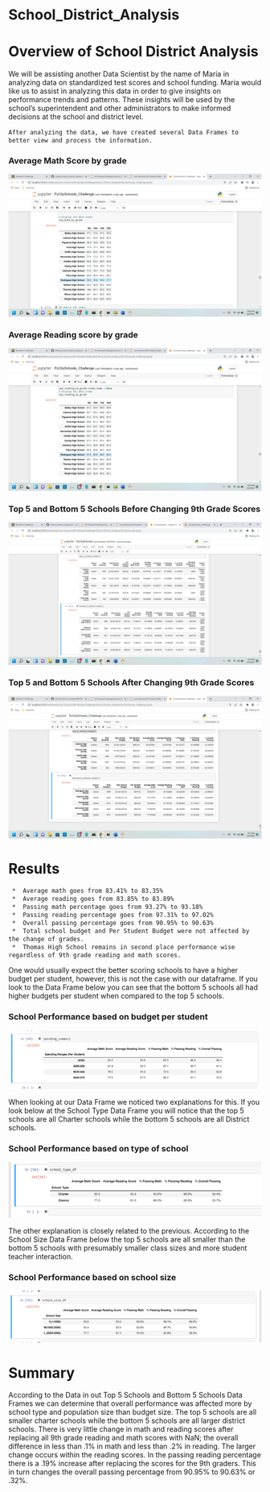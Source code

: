 # School_District_Analysis



# Overview of School District Analysis


  We will be assisting another Data Scientist by the name of Maria in analyzing data on standardized test scores and school funding. Maria would like us to assist in analyzing this data in order to give insights on performance trends and patterns. These insights will be used by the school’s superintendent and other administrators to make informed decisions at the school and district level. 

    After analyzing the data, we have created several Data Frames to better view and process the information. 

### Average Math Score by grade
  ![alt text](https://github.com/quorinne/School_District_Analysis/blob/main/Resources/MathbyGrade.png?raw=true) 
  
### Average Reading score by grade 
![alt text](https://github.com/quorinne/School_District_Analysis/blob/main/Resources/ReadingbyGrade.png?raw=true) 

### Top 5 and Bottom 5 Schools Before Changing 9th Grade Scores
![alt text](https://github.com/quorinne/School_District_Analysis/blob/main/Resources/ModuleTopBottom5.png?raw=true) 

### Top 5 and Bottom 5 Schools After Changing 9th Grade Scores
![alt text](https://github.com/quorinne/School_District_Analysis/blob/main/Resources/ChallengeTopBottom5.png?raw=true)

# Results
 
     *	Average math goes from 83.41% to 83.35%
     *	Average reading goes from 83.85% to 83.89%
     *	Passing math percentage goes from 93.27% to 93.18%
     *  Passing reading percentage goes from 97.31% to 97.02%
     *	Overall passing percentage goes from 90.95% to 90.63%
     *	Total school budget and Per Student Budget were not affected by the change of grades. 
     *	Thomas High School remains in second place performance wise regardless of 9th grade reading and math scores.
  
   One would usually expect the better scoring schools to have a higher budget per student, however, this is not the case with our dataframe. If you look to the Data Frame below you can see that the bottom 5 schools all had higher budgets per student when compared to the top 5 schools.
   
   ### School Performance based on budget per student
![alt text](https://github.com/quorinne/School_District_Analysis/blob/main/Resources/SpendingSummary.png?raw=true) 
   
   When looking at our Data Frame we noticed two explanations for this. If you look below at the School Type Data Frame you will notice that the top 5 schools are all Charter schools while the bottom 5 schools are all District schools. 
   
   
   ### School Performance based on type of school
![alt text](https://github.com/quorinne/School_District_Analysis/blob/main/Resources/SchoolType.png?raw=true) 

The other explanation is closely related to the previous. According to the School Size Data Frame below the top 5 schools are all smaller than the bottom 5 schools with presumably smaller class sizes and more student teacher interaction. 

### School Performance based on school size
![alt text](https://github.com/quorinne/School_District_Analysis/blob/main/Resources/SchoolSize.png?raw=true) 


# Summary

  According to the Data in out Top 5 Schools and Bottom 5 Schools Data Frames we can determine that overall performance was affected more by school type and population size than budget size. The top 5 schools are all smaller charter schools while the bottom 5 schools are all larger district schools. There is very little change in math and reading scores after replacing all 9th grade reading and math scores with NaN; the overall difference in less than .1% in math and less than .2% in reading. The larger change occurs within the reading scores. In the passing reading percentage there is a .19% increase after replacing the scores for the 9th graders. This in turn changes the overall passing percentage from 90.95% to 90.63% or .32%. 
